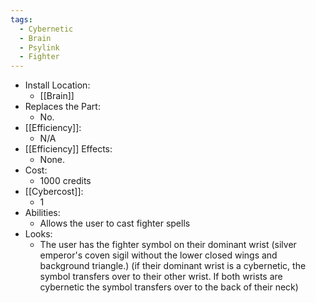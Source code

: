 ```yaml
---
tags:
  - Cybernetic
  - Brain
  - Psylink
  - Fighter
---
```

* Install Location:
	* [[Brain]]
* Replaces the Part:
	* No.
* [[Efficiency]]:
	* N/A
* [[Efficiency]] Effects:
	- None.
* Cost:
	* 1000 credits
* [[Cybercost]]:
	* 1
* Abilities:
	* Allows the user to cast fighter spells
* Looks:
	* The user has the fighter symbol on their dominant wrist (silver emperor's coven sigil without the lower closed wings and background triangle.) (if their dominant wrist is a cybernetic, the symbol transfers over to their other wrist. If both wrists are cybernetic the symbol transfers over to the back of their neck)